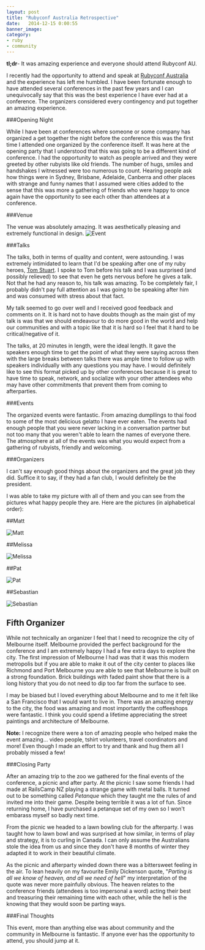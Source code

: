 ```yaml
---
layout: post
title: "Rubyconf Australia Retrospective"
date:   2014-12-15 0:00:55
banner_image:
category:
- ruby
- community
---
```


**tl;dr**- It was amazing experience and everyone should attend Rubyconf AU.

I recently had the opportunity to attend and speak at [Rubyconf Australia](http://rubyconf.org.au/2015) and the experience has left me humbled. I have been fortunate enough to have attended several conferences in the past few years and I can unequivocally say that this was the best experience I have ever had at a conference. The organizers considered every contingency and put together an amazing experience.

###Opening Night

While I have been at conferences where someone or some company has organized a get together the night before the conference this was the first time I attended one organized by the conference itself. It was here at the opening party that I understood that this was going to be a different kind of conference. I had the opportunity to watch as people arrived and they were greeted by other rubyists like old friends. The number of hugs, smiles and handshakes I witnessed were too numerous to count. Hearing people ask how things were in Sydney, Brisbane, Adelaide, Canberra and other places with strange and funny names that I assumed were cities added to the sense that this was more a gathering of friends who were happy to once again have the opportunity to see each other than attendees at a conference.

###Venue

The venue was absolutely amazing. It was aesthetically pleasing and extremely functional in design.  ![Event](https://pbs.twimg.com/media/B9CKlq2CQAA2ZQi.jpg)

###Talks

The talks, both in terms of quality and content, were astounding. I was extremely intimidated to learn that I'd be speaking after one of my ruby heroes, [Tom Stuart](https://twitter.com/tomstuart). I spoke to Tom before his talk and I was surprised (and possibly relieved) to see that even he gets nervous before he gives a talk. Not that he had any reason to, his talk was amazing. To be completely fair, I probably didn't pay full attention as I was going to be speaking after him and was consumed with stress about that fact.

My talk seemed to go over well and I received good feedback and comments on it. It is hard not to have doubts though as the main gist of my talk is was that we should endeavour to do more good in the world and help our communities and with a topic like that it is hard so I feel that it hard to be critical/negative of it.

The talks, at 20 minutes in length, were the ideal length. It gave the speakers enough time to get the point of what they were saying across then with the large breaks between talks there was ample time to follow up with speakers individually with any questions you may have. I would definitely like to see this format picked up by other conferences because it is great to have time to speak, network, and socialize with your other attendees who may have other commitments that prevent them from coming to afterparties.

###Events

The organized events were fantastic. From amazing dumpllings to thai food to some of the most delicious gelatto I have ever eaten. The events had enough people that you were never lacking in a conversation partner but not too many that you weren't able to learn the names of everyone there. The atmosphere at all of the events was what you would expect from a gathering of rubyists, friendly and welcoming.

###Organizers

I can't say enough good things about the organizers and the great job they did. Suffice it to say, if they had a fan club, I would definitely be the president.

I was able to take my picture with all of them and you can see from the pictures what happy people they are. Here are the pictures (in alphabetical order):

##Matt

![Matt](http://i.imgur.com/RdKCj3j.jpg)

##Melissa

![Melissa](http://i.imgur.com/S3mlZrs.jpg)

##Pat

![Pat](http://i.imgur.com/tdCfDXg.jpg)

##Sebastian

![Sebastian](http://i.imgur.com/Z0lnkqQ.jpg)

## Fifth Organizer

While not technically an organizer I feel that I need to recognize the city of Melbourne itself. Melbourne provided the perfect background for the conference and I am extremely happy I had a few extra days to explore the city. The first impression of Melbourne I had was that it was this modern metropolis but if you are able to make it out of the city center to places like Richmond and Port Melbourne you are able to see that Melbourne is built on a strong foundation. Brick buildings with faded paint show that there is a long history that you do not need to dip too far from the surface to see.

I may be biased but I loved everything about Melbourne and to me it felt like a San Francisco that I would want to live in. There was an amazing energy to the city, the food was amazing and most importantly the coffeeshops were fantastic. I think you could spend a lifetime appreciating the street paintings and architecture of Melbourne.

**Note:** I recognize there were a ton of amazing people who helped make the event amazing... video people, tshirt volunteers, travel coordinators and more! Even though I made an effort to try and thank and hug them all I probably missed a few!

###Closing Party

After an amazing trip to the zoo we gathered for the final events of the conference, a picnic and after party. At the picnic I saw some friends I had made at RailsCamp NZ playing a strange game with metal balls. It turned out to be something called *Petanque* which they taught me the rules of and invited me into their game. Despite being terrible it was a lot of fun. Since returning home, I have purchased a petanque set of my own so I won't embarass myself so badly next time.

From the picnic we headed to a lawn bowling club for the afterparty. I was taught how to lawn bowl and was surprised at how similar, in terms of play and strategy, it is to curling in Canada. I can only assume the Australians stole the idea from us and since they don't have 8 months of winter they adapted it to work in their beautiful climate.

As the picnic and afterparty winded down there was a bittersweet feeling in the air. To lean heavily on my favourite Emily Dickenson quote, "*Parting is all we know of heaven, and all we need of hell*" my interpretation of the quote was never more painfully obvious. The heaven relates to the conference friends (attendees is too impersonal a word) acting their best and treasuring their remaining time with each other, while the hell is the knowing that they would soon be parting ways.

###Final Thoughts

This event, more than anything else was about community and the community in Melbourne is fantastic. If anyone ever has the opportunity to attend, you should jump at it.